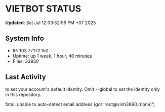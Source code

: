 # VIETBOT STATUS
**Updated**: Sat Jul 12 09:52:56 PM +07 2025

## System Info
- IP: 103.77.172.150
- Uptime: up 1 week, 1 hour, 40 minutes
- Files: 33930

## Last Activity

to set your account's default identity.
Omit --global to set the identity only in this repository.

fatal: unable to auto-detect email address (got 'root@vinh3690.(none)')
